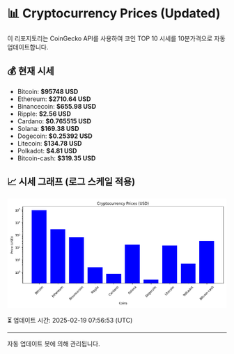 
# 📊 Cryptocurrency Prices (Updated)

이 리포지토리는 CoinGecko API를 사용하여 코인 TOP 10 시세를 10분가격으로 자동 업데이트합니다.

## 💰 현재 시세
- Bitcoin: **$95748 USD**
- Ethereum: **$2710.64 USD**
- Binancecoin: **$655.98 USD**
- Ripple: **$2.56 USD**
- Cardano: **$0.765515 USD**
- Solana: **$169.38 USD**
- Dogecoin: **$0.25392 USD**
- Litecoin: **$134.78 USD**
- Polkadot: **$4.81 USD**
- Bitcoin-cash: **$319.35 USD**

## 📈 시세 그래프 (로그 스케일 적용)
![Crypto Prices](crypto_prices.png)

⏳ 업데이트 시간: 2025-02-19 07:56:53 (UTC)

---
자동 업데이트 봇에 의해 관리됩니다.
